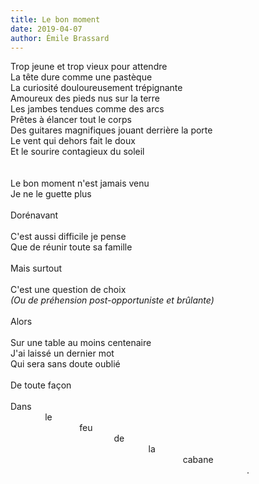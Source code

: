 ```yaml
---
title: Le bon moment
date: 2019-04-07
author: Émile Brassard
---
```

Trop jeune et trop vieux pour attendre  
La tête dure comme une pastèque  
La curiosité douloureusement trépignante\
Amoureux des pieds nus sur la terre\
Les jambes tendues comme des arcs\
Prêtes à élancer tout le corps\
Des guitares magnifiques jouant derrière la porte\
Le vent qui dehors fait le doux\
Et le sourire contagieux du soleil\
\
\
Le bon moment n'est jamais venu\
Je ne le guette plus\
\
Dorénavant\
\
C'est aussi difficile je pense\
Que de réunir toute sa famille\
\
Mais surtout\
\
C'est une question de choix\
*(Ou de préhension post-opportuniste et brûlante)*\
\
Alors\
\
Sur une table au moins centenaire\
J'ai laissé un dernier mot\
Qui sera sans doute oublié\
\
De toute façon\
\
Dans\
&nbsp;&nbsp;&nbsp;&nbsp;&nbsp;&nbsp;&nbsp;&nbsp;&nbsp;&nbsp;&nbsp;&nbsp;&nbsp;&nbsp;le\
&nbsp;&nbsp;&nbsp;&nbsp;&nbsp;&nbsp;&nbsp;&nbsp;&nbsp;&nbsp;&nbsp;&nbsp;&nbsp;&nbsp;&nbsp;&nbsp;&nbsp;&nbsp;&nbsp;&nbsp;&nbsp;&nbsp;&nbsp;&nbsp;&nbsp;&nbsp;&nbsp;&nbsp;feu\
&nbsp;&nbsp;&nbsp;&nbsp;&nbsp;&nbsp;&nbsp;&nbsp;&nbsp;&nbsp;&nbsp;&nbsp;&nbsp;&nbsp;&nbsp;&nbsp;&nbsp;&nbsp;&nbsp;&nbsp;&nbsp;&nbsp;&nbsp;&nbsp;&nbsp;&nbsp;&nbsp;&nbsp;&nbsp;&nbsp;&nbsp;&nbsp;&nbsp;&nbsp;&nbsp;&nbsp;&nbsp;&nbsp;&nbsp;&nbsp;&nbsp;&nbsp;de\
&nbsp;&nbsp;&nbsp;&nbsp;&nbsp;&nbsp;&nbsp;&nbsp;&nbsp;&nbsp;&nbsp;&nbsp;&nbsp;&nbsp;&nbsp;&nbsp;&nbsp;&nbsp;&nbsp;&nbsp;&nbsp;&nbsp;&nbsp;&nbsp;&nbsp;&nbsp;&nbsp;&nbsp;&nbsp;&nbsp;&nbsp;&nbsp;&nbsp;&nbsp;&nbsp;&nbsp;&nbsp;&nbsp;&nbsp;&nbsp;&nbsp;&nbsp;&nbsp;&nbsp;&nbsp;&nbsp;&nbsp;&nbsp;&nbsp;&nbsp;&nbsp;&nbsp;&nbsp;&nbsp;&nbsp;&nbsp;la\
&nbsp;&nbsp;&nbsp;&nbsp;&nbsp;&nbsp;&nbsp;&nbsp;&nbsp;&nbsp;&nbsp;&nbsp;&nbsp;&nbsp;&nbsp;&nbsp;&nbsp;&nbsp;&nbsp;&nbsp;&nbsp;&nbsp;&nbsp;&nbsp;&nbsp;&nbsp;&nbsp;&nbsp;&nbsp;&nbsp;&nbsp;&nbsp;&nbsp;&nbsp;&nbsp;&nbsp;&nbsp;&nbsp;&nbsp;&nbsp;&nbsp;&nbsp;&nbsp;&nbsp;&nbsp;&nbsp;&nbsp;&nbsp;&nbsp;&nbsp;&nbsp;&nbsp;&nbsp;&nbsp;&nbsp;&nbsp;&nbsp;&nbsp;&nbsp;&nbsp;&nbsp;&nbsp;&nbsp;&nbsp;&nbsp;&nbsp;&nbsp;&nbsp;&nbsp;&nbsp;cabane\
&nbsp;&nbsp;&nbsp;&nbsp;&nbsp;&nbsp;&nbsp;&nbsp;&nbsp;&nbsp;&nbsp;&nbsp;&nbsp;&nbsp;&nbsp;&nbsp;&nbsp;&nbsp;&nbsp;&nbsp;&nbsp;&nbsp;&nbsp;&nbsp;&nbsp;&nbsp;&nbsp;&nbsp;&nbsp;&nbsp;&nbsp;&nbsp;&nbsp;&nbsp;&nbsp;&nbsp;&nbsp;&nbsp;&nbsp;&nbsp;&nbsp;&nbsp;&nbsp;&nbsp;&nbsp;&nbsp;&nbsp;&nbsp;&nbsp;&nbsp;&nbsp;&nbsp;&nbsp;&nbsp;&nbsp;&nbsp;&nbsp;&nbsp;&nbsp;&nbsp;&nbsp;&nbsp;&nbsp;&nbsp;&nbsp;&nbsp;&nbsp;&nbsp;&nbsp;&nbsp;&nbsp;&nbsp;&nbsp;&nbsp;&nbsp;&nbsp;&nbsp;&nbsp;&nbsp;&nbsp;&nbsp;&nbsp;&nbsp;&nbsp;&nbsp;&nbsp;&nbsp;&nbsp;&nbsp;&nbsp;&nbsp;&nbsp;&nbsp;&nbsp;&nbsp;&nbsp;.